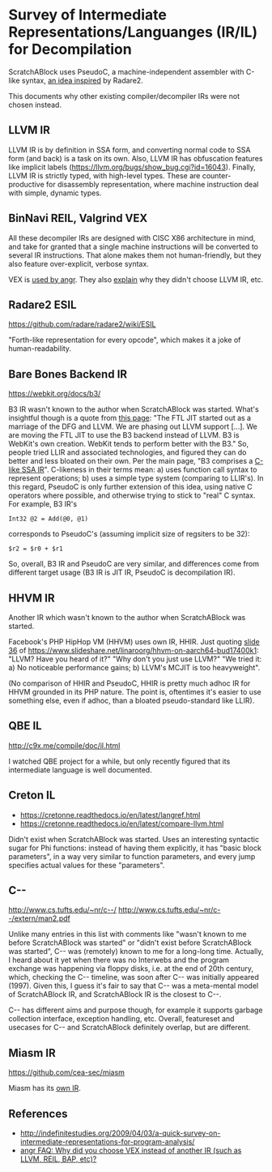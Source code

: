 Survey of Intermediate Representations/Languanges (IR/IL) for Decompilation
===========================================================================

ScratchABlock uses PseudoC, a machine-independent assembler with C-like
syntax,
[an idea inspired](https://radare.gitbooks.io/radare2book/content/visual_mode/visual_disassembly.html#asmpseudo-enable-pseudo-syntax)
by Radare2.

This documents why other existing compiler/decompiler IRs were not
chosen instead.

LLVM IR
-------

LLVM IR is by definition in SSA form, and converting normal code to SSA
form (and back) is a task on its own. Also, LLVM IR has obfuscation
features like implicit labels (https://llvm.org/bugs/show_bug.cgi?id=16043).
Finally, LLVM IR is strictly typed, with high-level types. These are
counter-productive for disassembly representation, where machine instruction
deal with simple, dynamic types.

BinNavi REIL, Valgrind VEX
--------------------------

All these decompiler IRs are designed with CISC X86 architecture in
mind, and take for granted that a single machine instructions will be
converted to several IR instructions. That alone makes them not
human-friendly, but they also feature over-explicit, verbose syntax.

VEX is [used by angr](https://docs.angr.io/docs/ir.html). They also
[explain](https://docs.angr.io/docs/faq.html#why-did-you-choose-vex-instead-of-another-ir-such-as-llvm-reil-bap-etc)
why they didn't choose LLVM IR, etc.

Radare2 ESIL
------------

https://github.com/radare/radare2/wiki/ESIL

"Forth-like representation for every opcode", which makes it a joke
of human-readability.

Bare Bones Backend IR
---------------------

https://webkit.org/docs/b3/

B3 IR wasn't known to the author when ScratchABlock was started. What's
insightful though is a quote from [this page](https://trac.webkit.org/wiki/FTLJIT):
"The FTL JIT started out as a marriage of the DFG and LLVM. We are phasing out LLVM
support [...]. We are moving the FTL JIT to use the B3 backend instead of LLVM.
B3 is WebKit's own creation. WebKit tends to perform better with the B3." So,
people tried LLIR and associated technologies, and figured they can do better
and less bloated on their own. Per the main page, "B3 comprises a
[C-like SSA IR](https://webkit.org/docs/b3/intermediate-representation.html)".
C-likeness in their terms mean: a) uses function call syntax to represent
operations; b) uses a simple type system (comparing to LLIR's). In this regard,
PseudoC is only further extension of this idea, using native C operators where
possible, and otherwise trying to stick to "real" C syntax. For example, B3 IR's

    Int32 @2 = Add(@0, @1)

corresponds to PseudoC's (assuming implicit size of regsiters to be 32):

    $r2 = $r0 + $r1

So, overall, B3 IR and PseudoC are very similar, and differences come from
different target usage (B3 IR is JIT IR, PseudoC is decompilation IR).

HHVM IR
-------

Another IR which wasn't known to the author when ScratchABlock was started.

Facebook's PHP HipHop VM (HHVM) uses own IR, HHIR. Just quoting
[slide 36](https://image.slidesharecdn.com/hhvmonaarch64-bud17-400k1-170320163554/95/hhvm-on-aarch64-bud17400k1-36-638.jpg?cb=1490027817)
of https://www.slideshare.net/linaroorg/hhvm-on-aarch64-bud17400k1:
"LLVM? Have you heard of it?" "Why don't you just use LLVM?" "We tried it:
a) No noticeable performance gains; b) LLVM's MCJIT is too heavyweight".

(No comparison of HHIR and PseudoC, HHIR is pretty much adhoc IR for HHVM
grounded in its PHP nature. The point is, oftentimes it's easier to use
something else, even if adhoc, than a bloated pseudo-standard like LLIR).

QBE IL
------

http://c9x.me/compile/doc/il.html

I watched QBE project for a while, but only recently figured that its
intermediate language is well documented.

Creton IL
---------

* https://cretonne.readthedocs.io/en/latest/langref.html
* https://cretonne.readthedocs.io/en/latest/compare-llvm.html

Didn't exist when ScratchABlock was started. Uses an interesting syntactic
sugar for Phi functions: instead of having them explicitly, it has "basic
block parameters", in a way very similar to function parameters, and
every jump specifies actual values for these "parameters".

C--
---

http://www.cs.tufts.edu/~nr/c--/
http://www.cs.tufts.edu/~nr/c--/extern/man2.pdf

Unlike many entries in this list with comments like "wasn't known to me
before ScratchABlock was started" or "didn't exist before ScratchABlock
was started", C-- was (remotely) known to me for a long-long time. Actually,
I heard about it yet when there was no Interwebs and the program exchange
was happening via floppy disks, i.e. at the end of 20th century, which,
checking the C-- timeline, was soon after C-- was initially appeared
(1997). Given this, I guess it's fair to say that C-- was a meta-mental
model of ScratchABlock IR, and ScratchABlock IR is the closest to C--.

C-- has different aims and purpose though, for example it supports garbage
collection interface, exception handling, etc. Overall, featureset and
usecases for C-- and ScratchABlock definitely overlap, but are different.

Miasm IR
--------

https://github.com/cea-sec/miasm

Miasm has its [own IR](https://github.com/cea-sec/miasm#intermediate-representation).

References
----------
* http://indefinitestudies.org/2009/04/03/a-quick-survey-on-intermediate-representations-for-program-analysis/
* [angr FAQ: Why did you choose VEX instead of another IR (such as LLVM, REIL, BAP, etc)?](https://docs.angr.io/docs/faq.html#why-did-you-choose-vex-instead-of-another-ir-such-as-llvm-reil-bap-etc)
